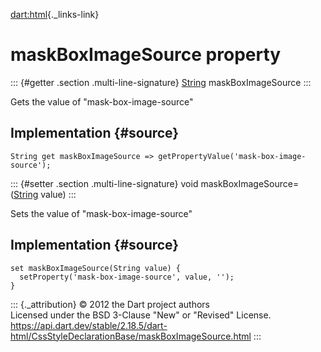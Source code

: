 [dart:html](../../dart-html/dart-html-library){._links-link}

maskBoxImageSource property
===========================

::: {#getter .section .multi-line-signature}
[String](../../dart-core/string-class) maskBoxImageSource
:::

Gets the value of \"mask-box-image-source\"

Implementation {#source}
--------------

``` {.language-dart data-language="dart"}
String get maskBoxImageSource => getPropertyValue('mask-box-image-source');
```

::: {#setter .section .multi-line-signature}
void maskBoxImageSource=([String](../../dart-core/string-class) value)
:::

Sets the value of \"mask-box-image-source\"

Implementation {#source}
--------------

``` {.language-dart data-language="dart"}
set maskBoxImageSource(String value) {
  setProperty('mask-box-image-source', value, '');
}
```

::: {._attribution}
© 2012 the Dart project authors\
Licensed under the BSD 3-Clause \"New\" or \"Revised\" License.\
<https://api.dart.dev/stable/2.18.5/dart-html/CssStyleDeclarationBase/maskBoxImageSource.html>
:::
